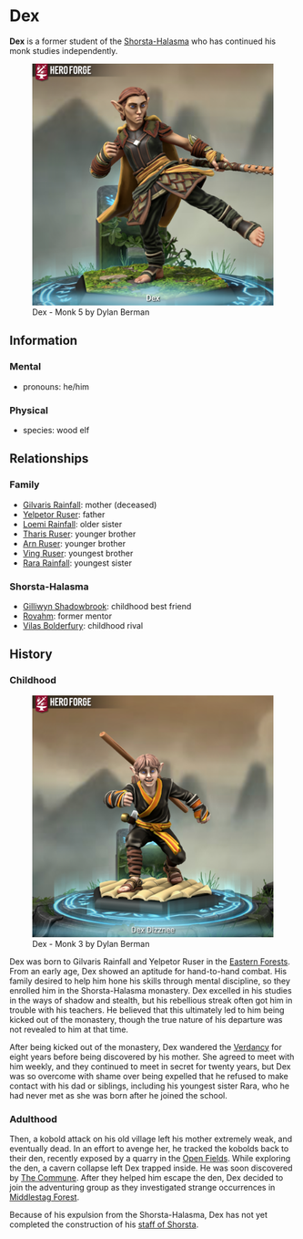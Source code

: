 # Dex

**Dex** is a former student of the [Shorsta-Halasma](../../shorsta-halasma/shorsta-halasma,d) who has continued his monk studies independently.

<figure>
  <img src="dex-monk-5-dylan-berman.png" alt="Hero Forge 3D model of a male-presenting elf with tan skin, slicked-back red-brown hair, and blue eyes. His facial expression is one of stern determination. He wears leather armor with accents of green and magenta fabric, a yellow cloak, and green trousers. His feet are exposed, and his hands have basic padded wraps for protection. He wields a wooden staff in one hand while raising one foot in a kicking motion." />
  <figcaption>Dex - Monk 5 by Dylan Berman</figcaption>
</figure>

## Information

### Mental

- pronouns: he/him

### Physical

- species: wood elf

## Relationships

### Family

- [Gilvaris Rainfall](../../../societies/verdancy/citizenry/gilvaris-rainfall.md): mother (deceased)
- [Yelpetor Ruser](../../../societies/verdancy/citizenry/yelpetor-ruser.md): father
- [Loemi Rainfall](../../../societies/verdancy/citizenry/loemi-rainfall.md): older sister
- [Tharis Ruser](../../../societies/verdancy/citizenry/tharis-ruser.md): younger brother
- [Arn Ruser](../../../societies/verdancy/citizenry/arn-ruser.md): younger brother
- [Ving Ruser](../../../societies/verdancy/citizenry/ving-ruser.md): youngest brother
- [Rara Rainfall](../../../societies/verdancy/citizenry/rara-rainfall.md): youngest sister

### Shorsta-Halasma

- [Gilliwyn Shadowbrook](../../shorsta-halasma/members/gilliwyn-shadowbrook.md): childhood best friend
- [Rovahm](../../shorsta-halasma/members/rovahm.md): former mentor
- [Vilas Bolderfury](../../shorsta-halasma/members/vilas-boulderfury.md): childhood rival

## History

### Childhood

<figure>
  <img src="dex-monk-3-dylan-berman.png" alt="Hero Forge 3D model of a male-presenting elf with pale skin, short pale brown hair, and blue eyes. He has an open-mouthed smile and a friendly facial expression. He wears black monk robes with orange trim and an orange belt with matching hand wraps, brown-strapped lower leg wraps, and brown sandals with open toes and showing his bare feet through the gaps. He has a wooden staff strapped across his back and a sword on his right hip." />
  <figcaption>Dex - Monk 3 by Dylan Berman</figcaption>
</figure>

Dex was born to Gilvaris Rainfall and Yelpetor Ruser in the [Eastern Forests](../../../mote/esterfell/lenya/eastern-forests.md). From an early age, Dex showed an aptitude for hand-to-hand combat. His family desired to help him hone his skills through mental discipline, so they enrolled him in the Shorsta-Halasma monastery. Dex excelled in his studies in the ways of shadow and stealth, but his rebellious streak often got him in trouble with his teachers. He believed that this ultimately led to him being kicked out of the monastery, though the true nature of his departure was not revealed to him at that time.

After being kicked out of the monastery, Dex wandered the [Verdancy](../../../societies/verdancy) for eight years before being discovered by his mother. She agreed to meet with him weekly, and they continued to meet in secret for twenty years, but Dex was so overcome with shame over being expelled that he refused to make contact with his dad or siblings, including his youngest sister Rara, who he had never met as she was born after he joined the school.

### Adulthood

Then, a kobold attack on his old village left his mother extremely weak, and eventually dead. In an effort to avenge her, he tracked the kobolds back to their den, recently exposed by a quarry in the [Open Fields](../../../mote/esterfell/lenya/open-fields.md). While exploring the den, a cavern collapse left Dex trapped inside. He was soon discovered by [The Commune](../the-commune.md). After they helped him escape the den, Dex decided to join the adventuring group as they investigated strange occurrences in [Middlestag Forest](../../../mote/esterfell/lenya/middlestag-forest.md).

Because of his expulsion from the Shorsta-Halasma, Dex has not yet completed the construction of his [staff of Shorsta](../../../artifacts/staff-of-shorsta.md).
